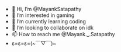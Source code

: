- 👋 Hi, I’m @MayankSatapathy
- 👀 I’m interested in gaming
- 🌱 I’m currently learning coding
- 💞️ I’m looking to collaborate on idk
- 📫 How to reach me @Mayank._.Satapathy
- ε=ε=ε=(~￣▽￣)~
<!---
MayankSatapathy/MayankSatapathy is a ✨ special ✨ repository because its `README.md` (this file) appears on your GitHub profile.
You can click the Preview link to take a look at your changes.
--->
